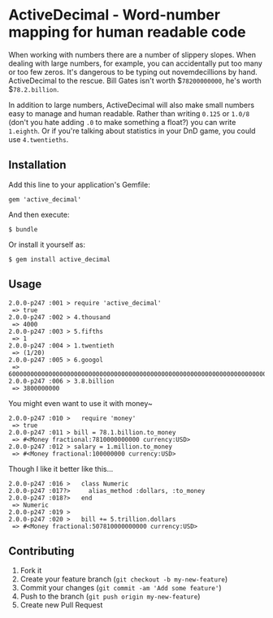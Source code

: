 # ActiveDecimal - Word-number mapping for human readable code

When working with numbers there are a number of slippery slopes.  When dealing with large numbers, for example, you can accidentally put too many or too few zeros.  It's dangerous to be typing out novemdecillions by hand.  ActiveDecimal to the rescue.  Bill Gates isn't worth $`78200000000`, he's worth $`78.2.billion`.

In addition to large numbers, ActiveDecimal will also make small numbers easy to manage and human readable.  Rather than writing `0.125` or `1.0/8` (don't you hate adding `.0` to make something a float?) you can write `1.eighth`.  Or if you're talking about statistics in your DnD game, you could use `4.twentieths`.

## Installation

Add this line to your application's Gemfile:

    gem 'active_decimal'

And then execute:

    $ bundle

Or install it yourself as:

    $ gem install active_decimal

## Usage

    2.0.0-p247 :001 > require 'active_decimal'
     => true
    2.0.0-p247 :002 > 4.thousand
     => 4000
    2.0.0-p247 :003 > 5.fifths
     => 1
    2.0.0-p247 :004 > 1.twentieth
     => (1/20)
    2.0.0-p247 :005 > 6.googol
     => 60000000000000000000000000000000000000000000000000000000000000000000000000000000000000000000000000000
    2.0.0-p247 :006 > 3.8.billion
     => 3800000000

You might even want to use it with money~

    2.0.0-p247 :010 >   require 'money'
     => true
    2.0.0-p247 :011 > bill = 78.1.billion.to_money
     => #<Money fractional:7810000000000 currency:USD>
    2.0.0-p247 :012 > salary = 1.million.to_money
     => #<Money fractional:100000000 currency:USD>

Though I like it better like this...

    2.0.0-p247 :016 >   class Numeric
    2.0.0-p247 :017?>     alias_method :dollars, :to_money
    2.0.0-p247 :018?>   end
     => Numeric
    2.0.0-p247 :019 >
    2.0.0-p247 :020 >   bill += 5.trillion.dollars
     => #<Money fractional:507810000000000 currency:USD>

## Contributing

1. Fork it
2. Create your feature branch (`git checkout -b my-new-feature`)
3. Commit your changes (`git commit -am 'Add some feature'`)
4. Push to the branch (`git push origin my-new-feature`)
5. Create new Pull Request
